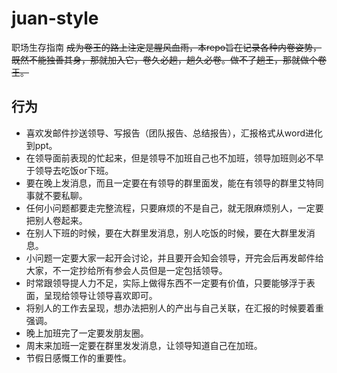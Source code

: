 # juan-style
职场生存指南
~~成为卷王的路上注定是腥风血雨，本repo旨在记录各种内卷姿势，既然不能独善其身，那就加入它，卷久必趟，趟久必卷。做不了趟王，那就做个卷王。~~

## 行为
- 喜欢发邮件抄送领导、写报告（团队报告、总结报告），汇报格式从word进化到ppt。
- 在领导面前表现的忙起来，但是领导不加班自己也不加班，领导加班则必不早于领导去吃饭or下班。
- 要在晚上发消息，而且一定要在有领导的群里面发，能在有领导的群里艾特同事就不要私聊。
- 任何小问题都要走完整流程，只要麻烦的不是自己，就无限麻烦别人，一定要把别人卷起来。
- 在别人下班的时候，要在大群里发消息，别人吃饭的时候，要在大群里发消息。
- 小问题一定要大家一起开会讨论，并且要开会知会领导，开完会后再发邮件给大家，不一定抄给所有参会人员但是一定包括领导。
- 时常跟领导提人力不足，实际上做得东西不一定要有价值，只要能够浮于表面，呈现给领导让领导喜欢即可。
- 将别人的工作去呈现，想办法把别人的产出与自己关联，在汇报的时候要着重强调。
- 晚上加班完了一定要发朋友圈。
- 周末来加班一定要在群里发发消息，让领导知道自己在加班。
- 节假日感慨工作的重要性。

